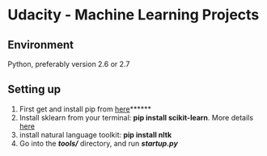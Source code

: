 Udacity - Machine Learning Projects
==============

Environment
---
Python, preferably version 2.6 or 2.7

Setting up
---
1. First get and install pip from [here](https://pip.pypa.io/en/latest/installing/)******
2. Install sklearn from your terminal: **pip install scikit-learn**. More details [here](https://scikit-learn.org/stable/install.html)
3. install natural language toolkit: **pip install nltk**
4. Go into the ***tools/*** directory, and run ***startup.py***